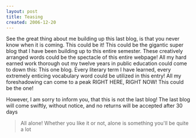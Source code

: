 ```yaml
---
layout: post
title: Teasing
created: 2006-12-20
---
```

See the great thing about me building up this last blog, is that you never know when it is coming. This could be it! This could be the gigantic super blog that I have been building up to this entire semester. These creatively arranged words could be the spectacle of this entire webpage! All my hard earned work thorough out my twelve years in public education could come to down this: This one blog. Every literary term I have learned, every extremely enticing vocabulary word could be utilized in this entry! All my foreshadowing can come to a peak RIGHT HERE, RIGHT NOW! This could be the one!

However, I am sorry to inform you, that this is not the last blog!
The last blog will come swiftly, without notice, and no returns will be accepted after 30 days

> All alone! Whether you like it or not, alone is something you'll be quite a lot
